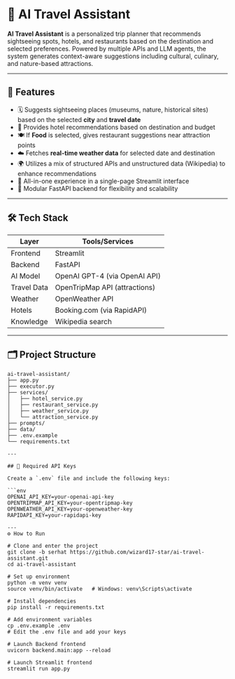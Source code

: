 # 🧭 AI Travel Assistant

**AI Travel Assistant** is a personalized trip planner that recommends sightseeing spots, hotels, and restaurants based on the destination and selected preferences. Powered by multiple APIs and LLM agents, the system generates context-aware suggestions including cultural, culinary, and nature-based attractions.

---

## 🚀 Features

- 🗓️ Suggests sightseeing places (museums, nature, historical sites) based on the selected **city** and **travel date**
- 🏨 Provides hotel recommendations based on destination and budget
- 🍽️ If **Food** is selected, gives restaurant suggestions near attraction points
- ☁️ Fetches **real-time weather data** for selected date and destination
- 🌍 Utilizes a mix of structured APIs and unstructured data (Wikipedia) to enhance recommendations
- 🎯 All-in-one experience in a single-page Streamlit interface
- 🤖 Modular FastAPI backend for flexibility and scalability

---

## 🛠️ Tech Stack

| Layer      | Tools/Services                                         |
|------------|--------------------------------------------------------|
| Frontend   | Streamlit                                              |
| Backend    | FastAPI                                                |
| AI Model   | OpenAI GPT-4 (via OpenAI API)                          |
| Travel Data| OpenTripMap API (attractions)                          |
| Weather    | OpenWeather API                                        |
| Hotels     | Booking.com (via RapidAPI)                             |
| Knowledge  | Wikipedia search                                       |

---

## 🗂️ Project Structure

```text
ai-travel-assistant/
├── app.py
├── executor.py
├── services/
│   ├── hotel_service.py
│   ├── restaurant_service.py
│   ├── weather_service.py
│   └── attraction_service.py
├── prompts/
├── data/
├── .env.example
└── requirements.txt

---

## 🔑 Required API Keys

Create a `.env` file and include the following keys:

```env
OPENAI_API_KEY=your-openai-api-key
OPENTRIPMAP_API_KEY=your-opentripmap-key
OPENWEATHER_API_KEY=your-openweather-key
RAPIDAPI_KEY=your-rapidapi-key

--- 
⚙️ How to Run

# Clone and enter the project
git clone -b serhat https://github.com/wizard17-star/ai-travel-assistant.git
cd ai-travel-assistant

# Set up environment
python -m venv venv
source venv/bin/activate   # Windows: venv\Scripts\activate

# Install dependencies
pip install -r requirements.txt

# Add environment variables
cp .env.example .env
# Edit the .env file and add your keys

# Launch Backend frontend
uvicorn backend.main:app --reload

# Launch Streamlit frontend
streamlit run app.py
